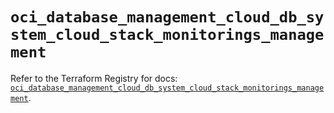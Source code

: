 # `oci_database_management_cloud_db_system_cloud_stack_monitorings_management`

Refer to the Terraform Registry for docs: [`oci_database_management_cloud_db_system_cloud_stack_monitorings_management`](https://registry.terraform.io/providers/oracle/oci/7.19.0/docs/resources/database_management_cloud_db_system_cloud_stack_monitorings_management).
